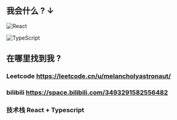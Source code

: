 ## 我会什么 ? ↓

![React](https://img.shields.io/badge/react-%2320232a.svg?style=for-the-badge&logo=react&logoColor=%2361DAFB)

![TypeScript](https://img.shields.io/badge/typescript-%23007ACC.svg?style=for-the-badge&logo=typescript&logoColor=white)

## 在哪里找到我 ?

### Leetcode https://leetcode.cn/u/melancholyastronaut/

### bilibili https://space.bilibili.com/3493291582556482

### 技术栈 React + Typescript
